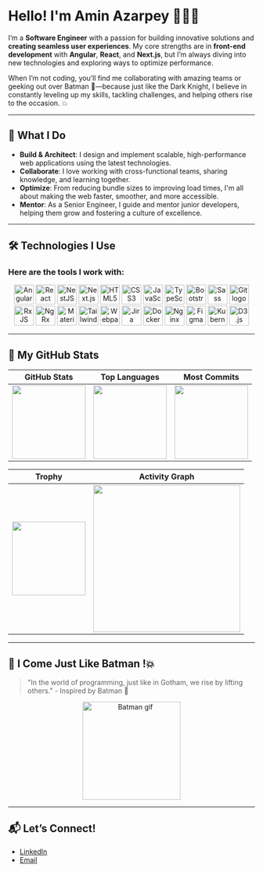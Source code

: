 # Hello! I'm Amin Azarpey 👨‍💻💡

I’m a **Software Engineer** with a passion for building innovative solutions and **creating seamless user experiences**. My core strengths are in **front-end development** with **Angular**, **React**, and **Next.js**, but I’m always diving into new technologies and exploring ways to optimize performance.

When I’m not coding, you’ll find me collaborating with amazing teams or geeking out over Batman 🦇—because just like the Dark Knight, I believe in constantly leveling up my skills, tackling challenges, and helping others rise to the occasion. 💥

---

## 🚀 What I Do

- **Build & Architect**: I design and implement scalable, high-performance web applications using the latest technologies.
- **Collaborate**: I love working with cross-functional teams, sharing knowledge, and learning together.
- **Optimize**: From reducing bundle sizes to improving load times, I'm all about making the web faster, smoother, and more accessible.
- **Mentor**: As a Senior Engineer, I guide and mentor junior developers, helping them grow and fostering a culture of excellence.

---

## 🛠️ Technologies I Use

### Here are the tools I work with:

<div align="center">
  <img src="https://cdn.jsdelivr.net/gh/devicons/devicon/icons/angular/angular-original.svg" height="40" alt="Angular logo" />
  <img src="https://cdn.jsdelivr.net/gh/devicons/devicon/icons/react/react-original.svg" height="40" alt="React logo" />
  <img src="https://cdn.jsdelivr.net/gh/devicons/devicon/icons/nestjs/nestjs-original.svg" height="40" alt="NestJS logo" />
  <img src="https://cdn.jsdelivr.net/gh/devicons/devicon/icons/nextjs/nextjs-original.svg" height="40" alt="Next.js logo" />
  <img src="https://cdn.jsdelivr.net/gh/devicons/devicon/icons/html5/html5-original.svg" height="40" alt="HTML5 logo" />
  <img src="https://cdn.jsdelivr.net/gh/devicons/devicon/icons/css3/css3-original.svg" height="40" alt="CSS3 logo" />
  <img src="https://cdn.jsdelivr.net/gh/devicons/devicon/icons/javascript/javascript-original.svg" height="40" alt="JavaScript logo" />
  <img src="https://cdn.jsdelivr.net/gh/devicons/devicon/icons/typescript/typescript-original.svg" height="40" alt="TypeScript logo" />
  <img src="https://cdn.jsdelivr.net/gh/devicons/devicon/icons/bootstrap/bootstrap-original.svg" height="40" alt="Bootstrap logo" />
  <img src="https://cdn.jsdelivr.net/gh/devicons/devicon/icons/sass/sass-original.svg" height="40" alt="Sass logo" />
  <img src="https://cdn.jsdelivr.net/gh/devicons/devicon/icons/git/git-original.svg" height="40" alt="Git logo" />
  <img src="https://cdn.jsdelivr.net/gh/devicons/devicon/icons/rxjs/rxjs-original.svg" height="40" alt="RxJS logo" />
  <img src="https://cdn.jsdelivr.net/gh/devicons/devicon/icons/ngrx/ngrx-original.svg" height="40" alt="NgRx logo" />
  <img src="https://cdn.jsdelivr.net/gh/devicons/devicon/icons/materialui/materialui-original.svg" height="40" alt="Material UI logo" />
  <img src="https://cdn.jsdelivr.net/gh/devicons/devicon/icons/tailwindcss/tailwindcss-original.svg" height="40" alt="Tailwind CSS logo" />
  <img src="https://cdn.jsdelivr.net/gh/devicons/devicon/icons/webpack/webpack-original.svg" height="40" alt="Webpack logo" />
  <img src="https://cdn.jsdelivr.net/gh/devicons/devicon/icons/jira/jira-original.svg" height="40" alt="Jira logo" />
  <img src="https://cdn.jsdelivr.net/gh/devicons/devicon/icons/docker/docker-original.svg" height="40" alt="Docker logo" />
  <img src="https://cdn.jsdelivr.net/gh/devicons/devicon/icons/nginx/nginx-original.svg" height="40" alt="Nginx logo" />
  <img src="https://cdn.jsdelivr.net/gh/devicons/devicon/icons/figma/figma-original.svg" height="40" alt="Figma logo" />
  <img src="https://cdn.jsdelivr.net/gh/devicons/devicon/icons/kubernetes/kubernetes-plain.svg" height="40" alt="Kubernetes logo" />
  <img src="https://cdn.jsdelivr.net/gh/devicons/devicon/icons/d3js/d3js-original.svg" height="40" alt="D3.js logo" />

</div>

---

## 🚀 My GitHub Stats

| GitHub Stats | Top Languages | Most Commits |
|--------------|---------------|--------------|
| <img src="https://github-readme-stats.vercel.app/api?username=AminAzarpey&show_icons=true&theme=radical&hide_border=true" height="150"/> | <img src="https://github-readme-stats.vercel.app/api/top-langs?username=AminAzarpey&layout=compact&theme=radical&hide_border=true" height="150"/> | <img src="https://github-readme-stats.vercel.app/api/wakatime?username=AminAzarpey&layout=compact&theme=radical&hide_border=true" height="150"/> |

| Trophy | Activity Graph |
|--------|----------------|
| <img src="https://github-profile-trophy.vercel.app/?username=AminAzarpey&theme=radical&column=4&margin-w=15&margin-h=15&no-bg=false&no-frame=false" height="150"/> | <img src="https://github-readme-activity-graph.vercel.app/graph?username=AminAzarpey&theme=react-dark" height="300"/> |


---

## 🦇 I Come Just Like Batman !💥

> "In the world of programming, just like in Gotham, we rise by lifting others." - Inspired by Batman 🦇

<div align="center">
  <img src="https://i.giphy.com/media/v1.Y2lkPTc5MGI3NjExazUzaGlmYnNhbGNycXpoZTlzNjZkbWFrbzBnaThnOGhodmZkNjQ0eSZlcD12MV9pbnRlcm5hbF9naWZfYnlfaWQmY3Q9Zw/C7RCCFdaixA3u/giphy.gif" alt="Batman gif" height="200"/>
</div>

---

## 📬 Let’s Connect!

- [LinkedIn](https://www.linkedin.com/in/amin-azarpey-60a067217/)
- [Email](mailto:aminazarpey@gmail.com)





